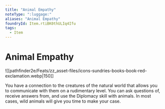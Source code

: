 ```yaml
---
title: "Animal Empathy"
noteType: ":luggage:"
aliases: "Animal Empathy"
foundryId: Item.rtiBK0thULIq4Ifu
tags:
  - Item
---
```


# Animal Empathy
![[pathfinder2e/Feats/zz_asset-files/icons-sundries-books-book-red-exclamation.webp|150]]

You have a connection to the creatures of the natural world that allows you to communicate with them on a rudimentary level. You can ask questions of, receive answers from, and use the Diplomacy skill with animals. In most cases, wild animals will give you time to make your case.
